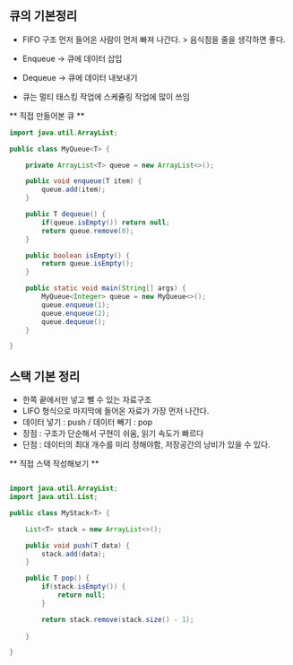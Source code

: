 ## 큐의 기본정리

* FIFO  구조 먼저 들어온 사람이 먼저 빠져 나간다. > 음식점을 줄을 생각하면 좋다.
* Enqueue -> 큐에 데이터 삽입
* Dequeue -> 큐에 데이터 내보내기

* 큐는 멀티 태스킹 작업에 스케쥴링 작업에 많이 쓰임

** 직접 만들어본 큐 **
```java
import java.util.ArrayList;

public class MyQueue<T> {

    private ArrayList<T> queue = new ArrayList<>();

    public void enqueue(T item) {
        queue.add(item);
    }

    public T dequeue() {
        if(queue.isEmpty()) return null;
        return queue.remove(0);
    }

    public boolean isEmpty() {
        return queue.isEmpty();
    }

    public static void main(String[] args) {
        MyQueue<Integer> queue = new MyQueue<>();
        queue.enqueue(1);
        queue.enqueue(2);
        queue.dequeue();
    }

}
```


## 스택 기본 정리

* 한쪽 끝에서만 넣고 뺄 수 있는 자료구조
* LIFO 형식으로 마지막에 들어온 자료가 가장 먼저 나간다.
* 데이터 넣기 : push / 데이터 빼기 : pop
* 장점 : 구조가 단순해서 구현이 쉬움, 읽기 속도가 빠르다
* 단점 : 데이터의 최대 개수를 미리 정해야함, 저장공간의 낭비가 있을 수 있다.

** 직접 스택 작성해보기 **
```java

import java.util.ArrayList;
import java.util.List;

public class MyStack<T> {

    List<T> stack = new ArrayList<>();

    public void push(T data) {
        stack.add(data);
    }

    public T pop() {
        if(stack.isEmpty()) {
            return null;
        }

        return stack.remove(stack.size() - 1);
        
    }

}

```
